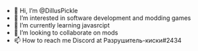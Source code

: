 - 👋 Hi, I’m @DillusPickle
- 👀 I’m interested in software development and modding games
- 🌱 I’m currently learning javasrcipt
- 💞️ I’m looking to collaborate on mods
- 📫 How to reach me Discord at Разрушитель-киски#2434

<!---
DillusPickle/DillusPickle is a ✨ special ✨ repository because its `README.md` (this file) appears on your GitHub profile.
You can click the Preview link to take a look at your changes.
--->
